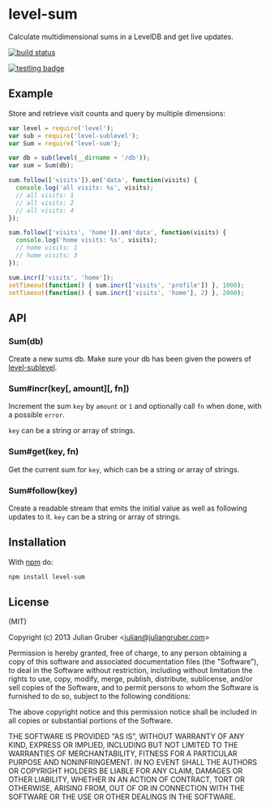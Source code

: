 
# level-sum

Calculate multidimensional sums in a LevelDB and get live updates.

[![build status](https://secure.travis-ci.org/juliangruber/level-sum.png)](http://travis-ci.org/juliangruber/level-sum)

[![testling badge](https://ci.testling.com/juliangruber/level-sum.png)](https://ci.testling.com/juliangruber/level-sum)

## Example

Store and retrieve visit counts and query by multiple dimensions:

```js
var level = require('level');
var sub = require('level-sublevel');
var Sum = require('level-sum');

var db = sub(level(__dirname + '/db'));
var sum = Sum(db);

sum.follow(['visits']).on('data', function(visits) {
  console.log('all visits: %s', visits);
  // all visits: 1
  // all visits: 2
  // all visits: 4
});

sum.follow(['visits', 'home']).on('data', function(visits) {
  console.log('home visits: %s', visits);
  // home visits: 1
  // home visits: 3
});

sum.incr(['visits', 'home']);
setTimeout(function() { sum.incr(['visits', 'profile']) }, 1000);
setTimeout(function() { sum.incr(['visits', 'home'], 2) }, 2000);
```

## API

### Sum(db)

Create a new sums db. Make sure your db has been given the powers of
[level-sublevel](https://github.com/dominictarr/level-sublevel).

### Sum#incr(key[, amount][, fn])

Increment the sum `key` by `amount` or `1` and optionally call `fn` when done,
with a possible `error`.

`key` can be a string or array of strings.

### Sum#get(key, fn)

Get the current sum for `key`, which can be a string or array of strings.

### Sum#follow(key)

Create a readable stream that emits the initial value as well as following
updates to it. `key` can be a string or array of strings.

## Installation

With [npm](https://npmjs.org) do:

```bash
npm install level-sum
```

## License

(MIT)

Copyright (c) 2013 Julian Gruber &lt;julian@juliangruber.com&gt;

Permission is hereby granted, free of charge, to any person obtaining a copy of
this software and associated documentation files (the "Software"), to deal in
the Software without restriction, including without limitation the rights to
use, copy, modify, merge, publish, distribute, sublicense, and/or sell copies
of the Software, and to permit persons to whom the Software is furnished to do
so, subject to the following conditions:

The above copyright notice and this permission notice shall be included in all
copies or substantial portions of the Software.

THE SOFTWARE IS PROVIDED "AS IS", WITHOUT WARRANTY OF ANY KIND, EXPRESS OR
IMPLIED, INCLUDING BUT NOT LIMITED TO THE WARRANTIES OF MERCHANTABILITY,
FITNESS FOR A PARTICULAR PURPOSE AND NONINFRINGEMENT. IN NO EVENT SHALL THE
AUTHORS OR COPYRIGHT HOLDERS BE LIABLE FOR ANY CLAIM, DAMAGES OR OTHER
LIABILITY, WHETHER IN AN ACTION OF CONTRACT, TORT OR OTHERWISE, ARISING FROM,
OUT OF OR IN CONNECTION WITH THE SOFTWARE OR THE USE OR OTHER DEALINGS IN THE
SOFTWARE.
